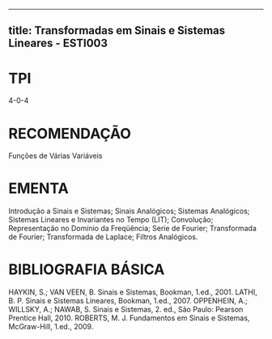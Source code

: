 
---
title: Transformadas em Sinais e Sistemas Lineares - ESTI003 
---

# TPI

4-0-4

# RECOMENDAÇÃO

Funções de Várias Variáveis

# EMENTA

Introdução a Sinais e Sistemas; Sinais Analógicos; Sistemas Analógicos; Sistemas Lineares e Invariantes no Tempo (LIT); Convolução; Representação no Domínio da Freqüência; Serie de Fourier; Transformada de Fourier; Transformada de Laplace; Filtros Analógicos.

# BIBLIOGRAFIA BÁSICA

HAYKIN, S.; VAN VEEN, B. Sinais e Sistemas, Bookman, 1.ed., 2001.
LATHI, B. P. Sinais e Sistemas Lineares, Bookman, 1.ed., 2007.
OPPENHEIN, A.; WILLSKY, A.; NAWAB, S. Sinais e Sistemas, 2. ed., São Paulo: Pearson Prentice Hall, 2010.
ROBERTS, M. J. Fundamentos em Sinais e Sistemas, McGraw-Hill, 1.ed., 2009.
        